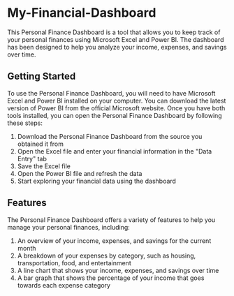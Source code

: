 # My-Financial-Dashboard

This Personal Finance Dashboard is a tool that allows you to keep track of your personal finances using Microsoft Excel and Power BI. The dashboard has been designed to help you analyze your income, expenses, and savings over time.

## Getting Started
To use the Personal Finance Dashboard, you will need to have Microsoft Excel and Power BI installed on your computer. You can download the latest version of Power BI from the official Microsoft website. Once you have both tools installed, you can open the Personal Finance Dashboard by following these steps:

1. Download the Personal Finance Dashboard from the source you obtained it from
2. Open the Excel file and enter your financial information in the "Data Entry" tab
3. Save the Excel file
4. Open the Power BI file and refresh the data
5. Start exploring your financial data using the dashboard

## Features
The Personal Finance Dashboard offers a variety of features to help you manage your personal finances, including:

1. An overview of your income, expenses, and savings for the current month
2. A breakdown of your expenses by category, such as housing, transportation, food, and entertainment
3. A line chart that shows your income, expenses, and savings over time
4. A bar graph that shows the percentage of your income that goes towards each expense category

